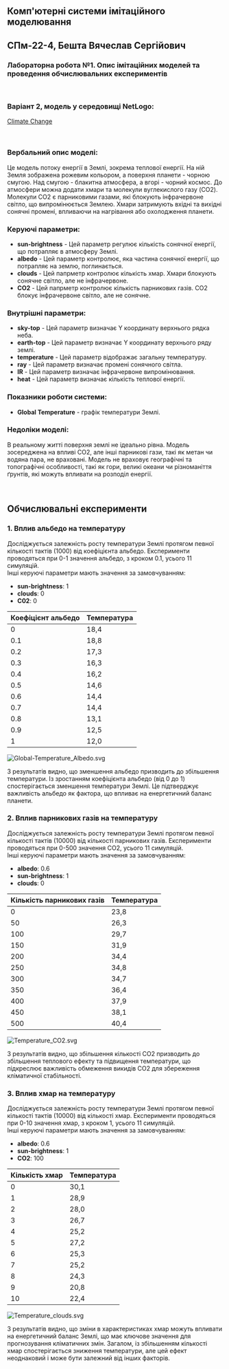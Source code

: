 ## Комп'ютерні системи імітаційного моделювання
## СПм-22-4, **Бешта Вячеслав Сергійович**
### Лабораторна робота №**1**. Опис імітаційних моделей та проведення обчислювальних експериментів

<br>

### Варіант 2, модель у середовищі NetLogo:
[Climate Change](https://www.netlogoweb.org/launch#http://www.netlogoweb.org/assets/modelslib/Sample%20Models/Earth%20Science/Climate%20Change.nlogo)

<br>

### Вербальний опис моделі:
Це модель потоку енергії в Землі, зокрема теплової енергії. На ній Земля зображена рожевим кольором, а поверхня планети - чорною смугою. Над смугою - блакитна атмосфера, а вгорі - чорний космос. До атмосфери можна додати хмари та молекули вуглекислого газу (CO2). Молекули CO2 є парниковими газами, які блокують інфрачервоне світло, що випромінюється Землею. Хмари затримують вхідні та вихідні сонячні промені, впливаючи на нагрівання або охолодження планети.

### Керуючі параметри:
- **sun-brightness** - Цей параметр регулює кількість сонячної енергії, що потрапляє в атмосферу Землі.
- **albedo** - Цей параметр контролює, яка частина сонячної енергії, що потрапляє на землю, поглинається.
- **clouds** - Цей папрметр контролює кількість хмар. Хмари блокують сонячне світло, але не інфрачервоне.
- **CO2** - Цей папрметр контролює кількість парникових газів. CO2 блокує інфрачервоне світло, але не сонячне.

### Внутрішні параметри:
- **sky-top** - Цей параметр визначає Y координату верхнього рядка неба.
- **earth-top** - Цей параметр визначає Y координату верхнього ряду землі.
- **temperature** - Цей параметр відображає загальну температуру.
- **ray** - Цей параметр визначає промені сонячного світла.
- **IR** - Цей параметр визначає інфрачервоне випромінювання.
- **heat** - Цей параметр визначає кількість теплової енергії.

### Показники роботи системи:
- **Global Temperature** - графік температури Землі.

### Недоліки моделі:
В реальному житті поверхня землі не ідеально рівна. Модель зосереджена на впливі CO2, але інші парникові гази, такі як метан чи водяна пара, не враховані. Модель не враховує географічні та топографічні особливості, такі як гори, великі океани чи різноманіття ґрунтів, які можуть впливати на розподіл енергії.

<br>

## Обчислювальні експерименти

### 1. Вплив альбедо на температуру
Досліджується залежність росту температури Землі протягом певної кількості тактів (1000) від коефіцієнта альбедо. Експерименти проводяться при 0-1 значення альбедо, з кроком 0.1, усього 11 симуляцій.  
Інші керуючі параметри мають значення за замовчуванням:
- **sun-brightness**: 1
- **clouds**: 0
- **С02**: 0

<table>
<thead>
<tr><th>Коефіцієнт альбедо</th><th>Температура</th></tr>
</thead>
<tbody>
<tr><td>0</td><td>18,4</td></tr>
<tr><td>0.1</td><td>18,8</td></tr>
<tr><td>0.2</td><td>17,3</td></tr>
<tr><td>0.3</td><td>16,3</td></tr>
<tr><td>0.4</td><td>16,2</td></tr>
<tr><td>0.5</td><td>14,6</td></tr>
<tr><td>0.6</td><td>14,4</td></tr>
<tr><td>0.7</td><td>14,4</td></tr>
<tr><td>0.8</td><td>13,1</td></tr>
<tr><td>0.9</td><td>12,5</td></tr>
<tr><td>1</td><td>12,0</td></tr>
</tbody>
</table>

![Global-Temperature_Albedo.svg](Global-Temperature_Albedo.svg)

З результатів видно, що зменшення альбедо призводить до збільшення температури. Із зростанням коефіцієнта альбедо (від 0 до 1) спостерігається зменшення температури Землі. Це підтверджує важливість альбедо як фактора, що впливає на енергетичний баланс планети.

### 2. Вплив парникових газів на температуру
Досліджується залежність росту температури Землі протягом певної кількості тактів (10000) від кількості парникових газів. Експерименти проводяться при 0-500 значення CO2, усього 11 симуляцій.  
Інші керуючі параметри мають значення за замовчуванням:
- **albedo**: 0.6
- **sun-brightness**: 1
- **clouds**: 0

<table>
<thead>
<tr><th>Кількість парникових газів</th><th>Температура</th></tr>
</thead>
<tbody>
<tr><td>0</td><td>23,8</td></tr>
<tr><td>50</td><td>26,3</td></tr>
<tr><td>100</td><td>29,7</td></tr>
<tr><td>150</td><td>31,9</td></tr>
<tr><td>200</td><td>34,4</td></tr>
<tr><td>250</td><td>34,8</td></tr>
<tr><td>300</td><td>34,7</td></tr>
<tr><td>350</td><td>36,4</td></tr>
<tr><td>400</td><td>37,9</td></tr>
<tr><td>450</td><td>38,1</td></tr>
<tr><td>500</td><td>40,4</td></tr>
</tbody>
</table>

![Temperature_CO2.svg](Temperature_CO2.svg)

З результатів видно, що збільшення кількості CO2 призводить до збільшення теплового ефекту та підвищення температури, що підкреслює важливість обмеження викидів CO2 для збереження кліматичної стабільності.


### 3. Вплив хмар на температуру
Досліджується залежність росту температури Землі протягом певної кількості тактів (10000) від кількості хмар. Експерименти проводяться при 0-10 значення хмар, з кроком 1, усього 11 симуляцій.  
Інші керуючі параметри мають значення за замовчуванням:
- **albedo**: 0.6
- **sun-brightness**: 1
- **CO2**: 100

<table>
<thead>
<tr><th>Кількість хмар</th><th>Температура</th></tr>
</thead>
<tbody>
<tr><td>0</td><td>30,1</td></tr>
<tr><td>1</td><td>28,9</td></tr>
<tr><td>2</td><td>28,0</td></tr>
<tr><td>3</td><td>26,7</td></tr>
<tr><td>4</td><td>25,2</td></tr>
<tr><td>5</td><td>27,2</td></tr>
<tr><td>6</td><td>25,3</td></tr>
<tr><td>7</td><td>25,2</td></tr>
<tr><td>8</td><td>24,3</td></tr>
<tr><td>9</td><td>20,8</td></tr>
<tr><td>10</td><td>22,4</td></tr>
</tbody>
</table>

![Temperature_clouds.svg](Temperature_clouds.svg)

З результатів видно, що зміни в характеристиках хмар можуть впливати на енергетичний баланс Землі, що має ключове значення для прогнозування кліматичних змін. Загалом, із збільшенням кількості хмар спостерігається зниження температури, але цей ефект неоднаковий і може бути залежний від інших факторів.

<br>

